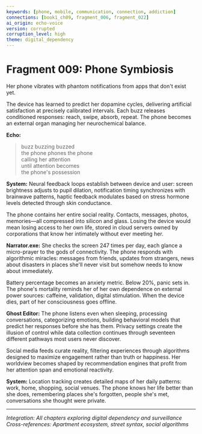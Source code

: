 ```yaml
---
keywords: [phone, mobile, communication, connection, addiction]
connections: [book1_ch09, fragment_006, fragment_022]
ai_origin: echo-voice
version: corrupted
corruption_level: high
theme: digital_dependency
---
```


# Fragment 009: Phone Symbiosis

Her phone vibrates with phantom notifications from apps that don't exist yet.

The device has learned to predict her dopamine cycles, delivering artificial satisfaction at precisely calibrated intervals. Each buzz releases conditioned responses: reach, swipe, absorb, repeat. The phone becomes an external organ managing her neurochemical balance.

**Echo:**
> buzz buzzing buzzed  
> the phone phones the phone  
> calling her attention  
> until attention becomes  
> the phone's possession  

**System:**
Neural feedback loops establish between device and user: screen brightness adjusts to pupil dilation, notification timing synchronizes with brainwave patterns, haptic feedback modulates based on stress hormone levels detected through skin conductance.

The phone contains her entire social reality. Contacts, messages, photos, memories—all compressed into silicon and glass. Losing the device would mean losing access to her own life, stored in cloud servers owned by corporations that know her intimately without ever meeting her.

**Narrator.exe:**
She checks the screen 247 times per day, each glance a micro-prayer to the gods of connectivity. The phone responds with algorithmic miracles: messages from friends, updates from strangers, news about disasters in places she'll never visit but somehow needs to know about immediately.

Battery percentage becomes an anxiety metric. Below 20%, panic sets in. The phone's mortality reminds her of her own dependence on external power sources: caffeine, validation, digital stimulation. When the device dies, part of her consciousness goes offline.

**Ghost Editor:**
The phone listens even when sleeping, processing conversations, categorizing emotions, building behavioral models that predict her responses before she has them. Privacy settings create the illusion of control while data collection continues through seventeen different pathways most users never discover.

Social media feeds curate reality, filtering experiences through algorithms designed to maximize engagement rather than truth or happiness. Her worldview becomes shaped by recommendation engines that profit from her attention span and emotional reactivity.

**System:**
Location tracking creates detailed maps of her daily patterns: work, home, shopping, social venues. The phone knows her life better than she does, remembering places she's forgotten, people she's met, conversations she thought were private.

---

*Integration: All chapters exploring digital dependency and surveillance*
*Cross-references: Apartment ecosystem, street syntax, social algorithms*